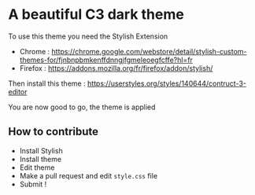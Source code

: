 # A beautiful C3 dark theme

To use this theme you need the Stylish Extension

- Chrome : https://chrome.google.com/webstore/detail/stylish-custom-themes-for/fjnbnpbmkenffdnngjfgmeleoegfcffe?hl=fr
- Firefox : https://addons.mozilla.org/fr/firefox/addon/stylish/

Then install this theme : https://userstyles.org/styles/140644/contruct-3-editor

You are now good to go, the theme is applied

## How to contribute

- Install Stylish
- Install theme
- Edit theme
- Make a pull request and edit `style.css` file
- Submit !
